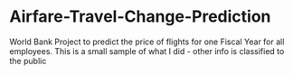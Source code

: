# Airfare-Travel-Change-Prediction
World Bank Project to predict the price of flights for one Fiscal Year for all employees. This is a small sample of what I did - other info is classified to the public
